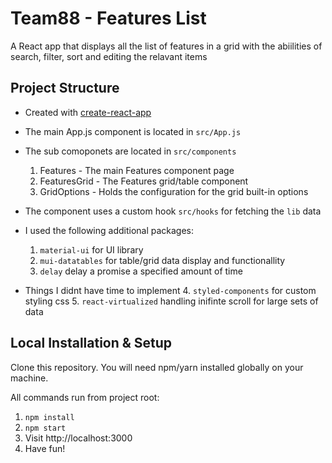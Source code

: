 # Team88 - Features List

A React app that displays all the list of features in a grid with the abiilities of search, filter, sort and editing the relavant items

## Project Structure
* Created with [create-react-app](https://reactjs.org/docs/create-a-new-react-app.html)
* The main App.js component is located in `src/App.js`
* The sub comoponets are located in `src/components`
    1. Features - The main Features component page
    2. FeaturesGrid - The Features grid/table component
    3. GridOptions - Holds the configuration for the grid built-in options
* The component uses a custom hook `src/hooks` for fetching the `lib` data

* I used the following additional packages:
    1. `material-ui` for UI library
    2. `mui-datatables` for table/grid data display and functionallity 
    3. `delay` delay a promise a specified amount of time
* Things I didnt have time to implement
    4. `styled-components` for custom styling css
    5. `react-virtualized` handling inifinte scroll for large sets of data

## Local Installation & Setup
Clone this repository. You will need npm/yarn installed globally on your machine.

All commands run from project root:
1. `npm install`
2. `npm start`
6. Visit http://localhost:3000
7. Have fun!
